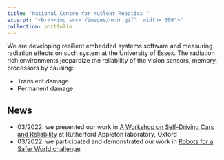 ```yaml
---
title: "National Centre for Nuclear Robotics "
excerpt: "<br/><img src='/images/ncnr.gif'  width='600'>"
collection: portfolio
---
```


We are developing resilient embedded systems software and measuring radiation effects on such system at the University of Essex.
The radiation rich environments jeopardize the reliability of the vision sensors, memory, processors by causing:
- Transient damage
- Permanent damage 

## News
- 03/2022: we presented our work in [A Workshop on Self-Driving Cars and Reliability](https://www.isis.stfc.ac.uk/Pages/Workshop%20Programme%202022.pdf) at Rutherford Appleton laboratory, Oxford
- 03/2022: we participated and demonstrated our work in [Robots for a Safer World challenge](https://www.ukri.org/what-we-offer/our-main-funds/industrial-strategy-challenge-fund/future-of-mobility/robots-for-a-safer-world-challenge/) 